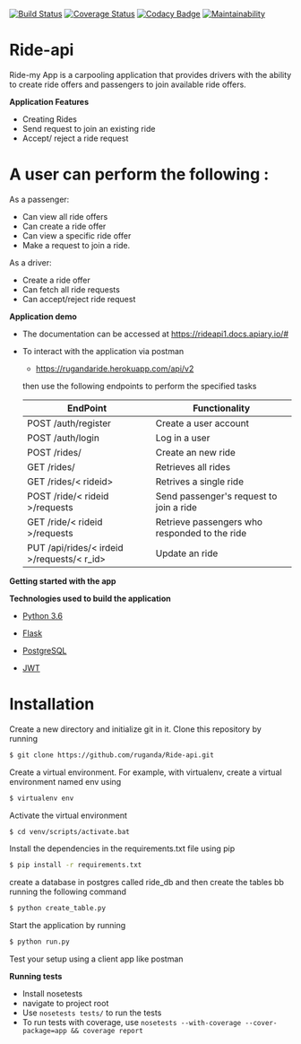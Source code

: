 [![Build Status](https://travis-ci.org/ruganda/Ride-api.svg?branch=develop)](https://travis-ci.org/ruganda/Ride-api)
[![Coverage Status](https://coveralls.io/repos/github/ruganda/Ride-api/badge.svg?branch=develop)](https://coveralls.io/github/ruganda/Ride-api?branch=develop)
[![Codacy Badge](https://api.codacy.com/project/badge/Grade/36b826ffbeae475d95b7d6be8773a178)](https://www.codacy.com/app/ruganda/Ride-api?utm_source=github.com&amp;utm_medium=referral&amp;utm_content=ruganda/Ride-api&amp;utm_campaign=Badge_Grade)
[![Maintainability](https://api.codeclimate.com/v1/badges/78ffc2eb1c22277b0725/maintainability)](https://codeclimate.com/github/ruganda/Ride-api/maintainability)

# Ride-api
Ride-my App is a carpooling application that provides drivers with the ability to create ride offers and passengers  to join available ride offers.

**Application Features**

* Creating Rides
* Send request to join an existing ride
* Accept/ reject a ride request 


# A user can perform the following :
 As a passenger:
- Can view all ride offers
- Can create a ride offer
- Can view a specific ride offer
- Make a request to join a ride.
 
 As a driver:
- Create a ride offer
- Can fetch all ride requests
- Can accept/reject ride request

**Application demo**
* The documentation can be accessed at https://rideapi1.docs.apiary.io/#
* To interact with the application via postman
     * https://rugandaride.herokuapp.com/api/v2

    then use the following endpoints to perform the specified tasks
    
    EndPoint                                    | Functionality
    ------------------------                    | ----------------------
    POST /auth/register                         | Create a user account
    POST /auth/login                            | Log in a user
    POST /rides/                                | Create an new ride
    GET /rides/                                 | Retrieves all rides
    GET /rides/< rideid>                        | Retrives a single ride
    POST /ride/< rideid >/requests              | Send passenger's request to join a ride
    GET  /ride/< rideid >/requests              | Retrieve passengers who responded to the ride
    PUT /api/rides/< irdeid >/requests/< r_id>  | Update an ride

    
**Getting started with the app**

**Technologies used to build the application**

* [Python 3.6](https://docs.python.org/3/)

* [Flask](http://flask.pocoo.org/)

* [PostgreSQL](https://www.postgresql.org/)

* [JWT](auth0.com/docs/jwt)

# Installation

Create a new directory and initialize git in it. Clone this repository by running
```sh
$ git clone https://github.com/ruganda/Ride-api.git
```
Create a virtual environment. For example, with virtualenv, create a virtual environment named env using
```sh
$ virtualenv env
```
Activate the virtual environment
```sh
$ cd venv/scripts/activate.bat
```
Install the dependencies in the requirements.txt file using pip
```sh
$ pip install -r requirements.txt
```
create a database in postgres called ride_db and then create the tables bb running the following command
```sh
$ python create_table.py
```
Start the application by running
```sh
$ python run.py
```
Test your setup using a client app like postman

**Running tests**

* Install nosetests 
* navigate to project root
* Use `nosetests tests/` to run the tests
* To run tests with coverage, use `nosetests --with-coverage --cover-package=app && coverage report`